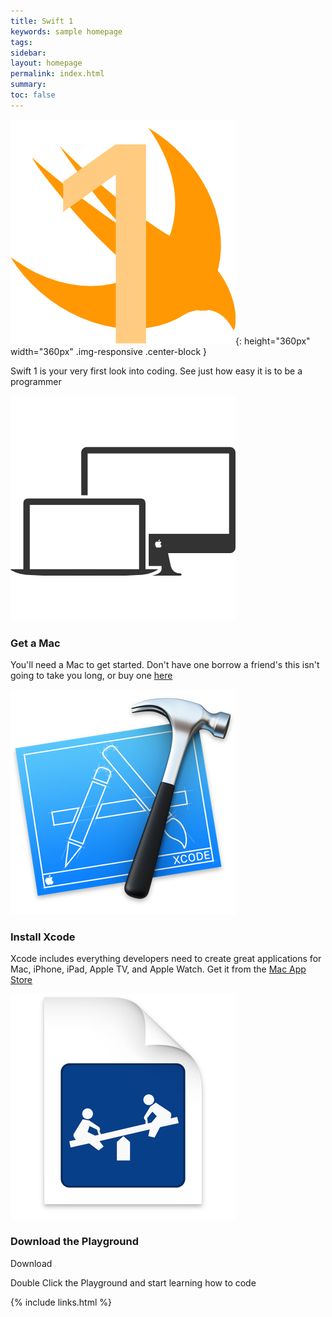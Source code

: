 ```yaml
---
title: Swift 1
keywords: sample homepage
tags: 
sidebar: 
layout: homepage
permalink: index.html
summary: 
toc: false
---
```



![Icon Swift One](images/icon-swift-one.png){: height="360px" width="360px" .img-responsive .center-block }

<!-- <img alt="Get a Mac" src="/images/mac_comp_large_360.png" class="img-responsive">  -->
<div class="well">
    <p class="text-center">Swift 1 is your very first look into coding. See just how easy it is to be a programmer</p>
</div>
<div class="col-sm-4"> 
    <img alt="Get a Mac" src="/images/mac_comp_large_360.png" class="img-responsive"> 
    <h3 class="text-center">Get a Mac</h3>
    <p class="text-center">You'll need a Mac to get started. Don't have one borrow a friend's this isn't going to take you long, or buy one <a href="http://apple.com/store"> here </a></p>
</div> 
<div class="col-sm-4"> 
    <img alt="Download and Install Xcode" src="/images/Xcode_Icon_360.png" class="img-responsive"> 
    <h3 class="text-center">Install Xcode</h3> 
    <p class="text-center"> Xcode includes everything developers need to create great applications for Mac, iPhone, iPad, Apple TV, and Apple Watch. Get it from the <a href="https://itunes.apple.com/us/app/xcode/id497799835">Mac App Store</a> </p> 
</div> 
<div class="col-sm-4"> 
    <img alt="Code in a Swift Playground" src="/images/playground_Icon_360.png" class="img-responsive"> 
    <h3 class="text-center">Download the Playground</h3> 
    <p class="text-center"><a class="btn btn-success btn-lg">Download</a></p>
    <p class="text-center">Double Click the Playground and start learning how to code</p>
</div>

{% include links.html %}
